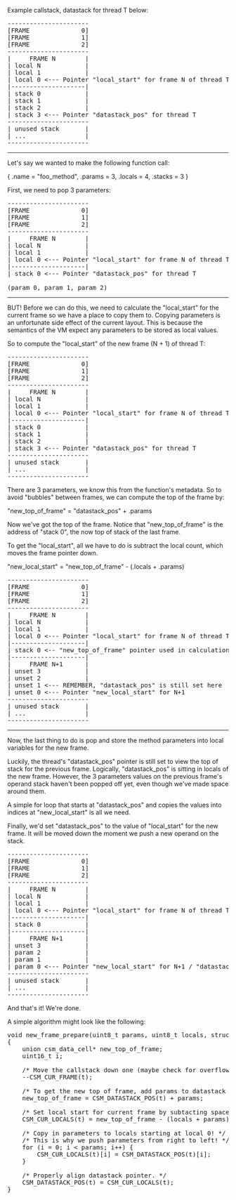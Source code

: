 



Example callstack, datastack for thread T below:

<pre>
----------------------
[FRAME              0]
[FRAME              1]
[FRAME              2]
----------------------
|     FRAME N        |
| local N            |
| local 1            |
| local 0 <--- Pointer "local_start" for frame N of thread T      
|--------------------|
| stack 0            |
| stack 1            |
| stack 2            |
| stack 3 <--- Pointer "datastack_pos" for thread T
----------------------
| unused stack       |
| ...                |
----------------------
</pre>
______________________________________________________________________________

Let's say we wanted to make the following function call:

{ .name = "foo_method", .params = 3, .locals = 4, .stacks = 3 }

First, we need to pop 3 parameters:

<pre>
----------------------
[FRAME              0]
[FRAME              1]
[FRAME              2]
----------------------
|     FRAME N        |
| local N            |
| local 1            |
| local 0 <--- Pointer "local_start" for frame N of thread T      
|--------------------|
| stack 0 <--- Pointer "datastack_pos" for thread T

(param 0, param 1, param 2)
</pre>
_____________________________________________________________________________

BUT! Before we can do this, we need to calculate the "local_start" for the
current frame so we have a place to copy them to. Copying parameters is an
unfortunate side effect of the current layout. This is because the semantics
of the VM expect any parameters to be stored as local values.

So to compute the "local_start" of the new frame (N + 1) of thread T:

<pre>
----------------------
[FRAME              0]
[FRAME              1]
[FRAME              2]
----------------------
|     FRAME N        |
| local N            |
| local 1            |
| local 0 <--- Pointer "local_start" for frame N of thread T      
|--------------------|
| stack 0            |
| stack 1            |
| stack 2            |
| stack 3 <--- Pointer "datastack_pos" for thread T
----------------------
| unused stack       |
| ...                |
----------------------
</pre>

There are 3 parameters, we know this from the function's metadata. So to avoid
"bubbles" between frames, we can compute the top of the frame by:

"new_top_of_frame" = "datastack_pos" + .params

Now we've got the top of the frame. Notice that "new_top_of_frame" is the
address of "stack 0", the now top of stack of the last frame.

To get the "local_start", all we have to do is subtract the local count, which
moves the frame pointer down.

"new_local_start" = "new_top_of_frame" - (.locals + .params)

<pre>
----------------------
[FRAME              0]
[FRAME              1]
[FRAME              2]
----------------------
|     FRAME N        |
| local N            |
| local 1            |
| local 0 <--- Pointer "local_start" for frame N of thread T      
|--------------------|
| stack 0 <-- "new_top_of_frame" pointer used in calculation
|--------------------|
|     FRAME N+1      |
| unset 3            |
| unset 2            |
| unset 1 <--- REMEMBER, "datastack_pos" is still set here
| unset 0 <--- Pointer "new_local_start" for N+1
----------------------
| unused stack       |
| ...                |
----------------------
</pre>
_____________________________________________________________________________

Now, the last thing to do is pop and store the method parameters into local
variables for the new frame.

Luckily, the thread's "datastack_pos" pointer is still set to view the top of
stack for the previous frame. Logically, "datastack_pos" is sitting in locals
of the new frame. However, the 3 parameters values on the previous frame's
operand stack haven't been popped off yet, even though we've made space
around them.

A simple for loop that starts at "datastack_pos" and copies the values into
indices at "new_local_start" is all we need.

Finally, we'd set "datastack_pos" to the value of "local_start" for the new
frame. It will be moved down the moment we push a new operand on the stack.

<pre>
----------------------
[FRAME              0]
[FRAME              1]
[FRAME              2]
----------------------
|     FRAME N        |
| local N            |
| local 1            |
| local 0 <--- Pointer "local_start" for frame N of thread T      
|--------------------|
| stack 0            |
|--------------------|
|     FRAME N+1      |
| unset 3            |
| param 2            |
| param 1            |
| param 0 <--- Pointer "new_local_start" for N+1 / "datastack_pos"
----------------------
| unused stack       |
| ...                |
----------------------
</pre>

And that's it! We're done.

A simple algorithm might look like the following:

<pre>
void new_frame_prepare(uint8_t params, uint8_t locals, struct csm_thread* t)
{
    union csm_data_cell* new_top_of_frame;
    uint16_t i;

    /* Move the callstack down one (maybe check for overflow). */
    --CSM_CUR_FRAME(t);

    /* To get the new top of frame, add params to datastack pointer. */
    new_top_of_frame = CSM_DATASTACK_POS(t) + params;

    /* Set local start for current frame by subtacting space from top! */
    CSM_CUR_LOCALS(t) = new_top_of_frame - (locals + params);

    /* Copy in parameters to locals starting at local 0! */
    /* This is why we push parameters from right to left! */
    for (i = 0; i < params; i++) {
        CSM_CUR_LOCALS(t)[i] = CSM_DATASTACK_POS(t)[i];
    }

    /* Properly align datastack pointer. */
    CSM_DATASTACK_POS(t) = CSM_CUR_LOCALS(t);
}
</pre>
